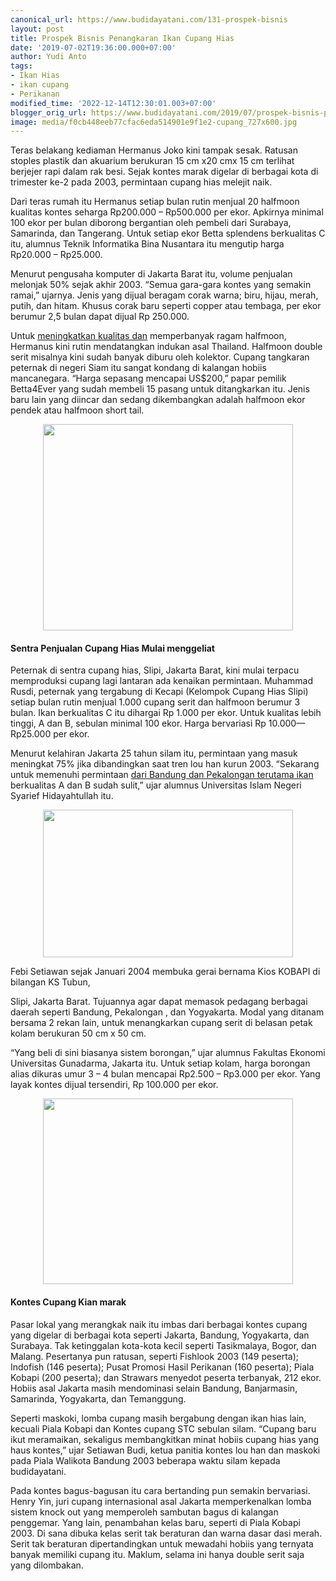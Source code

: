 ```yaml
---
canonical_url: https://www.budidayatani.com/131-prospek-bisnis
layout: post
title: Prospek Bisnis Penangkaran Ikan Cupang Hias
date: '2019-07-02T19:36:00.000+07:00'
author: Yudi Anto
tags:
- Ikan Hias
- ikan cupang
- Perikanan
modified_time: '2022-12-14T12:30:01.003+07:00'
blogger_orig_url: https://www.budidayatani.com/2019/07/prospek-bisnis-penangkaran-ikan-cupang.html
image: media/f0cb448eeb77cfac6eda514901e9f1e2-cupang_727x600.jpg
---
```

<p>Teras belakang kediaman Hermanus Joko kini tampak sesak. Ratusan stoples plastik dan akuarium berukuran 15 cm x20 cmx 15 cm terlihat berjejer rapi dalam rak besi. Sejak kontes marak digelar di berbagai kota di trimester ke-2 pada 2003, permintaan cupang hias melejit naik.</p><p>Dari teras rumah itu Hermanus setiap bulan rutin menjual 20 halfmoon kualitas kontes seharga Rp200.000 &#8211; Rp500.000 per ekor. Apkirnya minimal 100 ekor per bulan diborong bergantian oleh pembeli dari Surabaya, Samarinda, dan Tangerang. Untuk setiap ekor Betta splendens berkualitas C itu, alumnus Teknik Informatika Bina Nusantara itu mengutip harga Rp20.000 &#8211; Rp25.000.</p><p>Menurut pengusaha komputer di Jakarta Barat itu, volume penjualan melonjak 50% sejak akhir 2003. “Semua gara-gara kontes yang semakin ramai,” ujarnya. Jenis yang dijual beragam corak warna; biru, hijau, merah, putih, dan hitam. Khusus corak baru seperti copper atau tembaga, per ekor berumur 2,5 bulan dapat dijual Rp 250.000.</p><p>Untuk <a href="https://www.budidayatani.com/2019/07/percantik-dan-meningkatkan-nilai.html" style="width: auto !important" data-wpil-post-to-="data-wpil-post-to-">meningkatkan kualitas dan</a> memperbanyak ragam halfmoon, Hermanus kini rutin mendatangkan indukan asal Thailand. Halfmoon double serit misalnya kini sudah banyak diburu oleh kolektor. Cupang tangkaran peternak di negeri Siam itu sangat kondang di kalangan hobiis mancanegara. “Harga sepasang mencapai US$200,” papar pemilik Betta4Ever yang sudah membeli 15 pasang untuk ditangkarkan itu. Jenis baru lain yang diincar dan sedang dikembangkan adalah halfmoon ekor pendek atau halfmoon short tail.</p><div style="clear: both;text-align: center"><a style="margin-left: 1em;margin-right: 1em" href="https://i0.wp.com/1.bp.blogspot.com/-WrCTI7V4LTs/XRnMB5ep6FI/AAAAAAAACrI/P8PKvXX-sOYwKB61Mzw2o-2wLpLrWpuLgCLcBGAs/s1600/cupang_727x600.jpg?ssl=1"><img loading="lazy" src="https://i0.wp.com/1.bp.blogspot.com/-WrCTI7V4LTs/XRnMB5ep6FI/AAAAAAAACrI/P8PKvXX-sOYwKB61Mzw2o-2wLpLrWpuLgCLcBGAs/s400/cupang_727x600.jpg?resize=400%2C330&amp;ssl=1" width="400" height="330" border="0" data-original-height="600" data-original-width="727" data-recalc-dims="1" /></a></div><h4>Sentra Penjualan Cupang Hias Mulai menggeliat</h4><p>Peternak di sentra cupang hias, Slipi, Jakarta Barat, kini mulai terpacu memproduksi cupang lagi lantaran ada kenaikan permintaan. Muhammad Rusdi, peternak yang tergabung di Kecapi (Kelompok Cupang Hias Slipi) setiap bulan rutin menjual 1.000 cupang serit dan halfmoon berumur 3 bulan. Ikan berkualitas C itu dihargai Rp 1.000 per ekor. Untuk kualitas lebih tinggi, A dan B, sebulan minimal 100 ekor. Harga bervariasi Rp 10.000—Rp25.000 per ekor.</p><p>Menurut kelahiran Jakarta 25 tahun silam itu, permintaan yang masuk meningkat 75% jika dibandingkan saat tren lou han kurun 2003. “Sekarang untuk memenuhi permintaan <a href="https://www.budidayatani.com/2019/07/pehobiis-raup-untung-jutaan-perbulan.html" style="width: auto !important" data-wpil-post-to-="data-wpil-post-to-">dari Bandung dan Pekalongan terutama ikan</a> berkualitas A dan B sudah sulit,” ujar alumnus Universitas Islam Negeri Syarief Hidayahtullah itu.</p><div style="clear: both;text-align: center"><a style="margin-left: 1em;margin-right: 1em" href="https://i2.wp.com/1.bp.blogspot.com/-GJlA45lNSVM/XRnQTGX2f3I/AAAAAAAACrc/cEWM6lxpA5I7nlq-Uxd3zcANFtZLhllcwCLcBGAs/s1600/cupang_800x474.jpg?ssl=1"><img loading="lazy" src="https://i2.wp.com/1.bp.blogspot.com/-GJlA45lNSVM/XRnQTGX2f3I/AAAAAAAACrc/cEWM6lxpA5I7nlq-Uxd3zcANFtZLhllcwCLcBGAs/s400/cupang_800x474.jpg?resize=400%2C236&amp;ssl=1" width="400" height="236" border="0" data-original-height="474" data-original-width="800" data-recalc-dims="1" /></a></div><p>Febi Setiawan sejak Januari 2004 membuka gerai bernama Kios KOBAPI di bilangan KS Tubun,</p><p>Slipi, Jakarta Barat. Tujuannya agar dapat memasok pedagang berbagai daerah seperti Bandung, Pekalongan , dan Yogyakarta. Modal yang ditanam bersama 2 rekan lain, untuk menangkarkan cupang serit di belasan petak kolam berukuran 50 cm x 50 cm.</p><p>“Yang beli di sini biasanya sistem borongan,” ujar alumnus Fakultas Ekonomi Universitas Gunadarma, Jakarta itu. Untuk setiap kolam, harga borongan alias dikuras umur 3 &#8211; 4 bulan mencapai Rp2.500 &#8211; Rp3.000 per ekor. Yang layak kontes dijual tersendiri, Rp 100.000 per ekor.</p><div style="clear: both;text-align: center"><a style="margin-left: 1em;margin-right: 1em" href="https://i1.wp.com/1.bp.blogspot.com/-jsn7HxeUBoQ/XRnM8WIO4-I/AAAAAAAACrQ/NWyZ3OxEup0Tjqm5LQGl787ETNE-hVdFgCLcBGAs/s1600/cupang_800x595.jpg?ssl=1"><img loading="lazy" src="https://i2.wp.com/1.bp.blogspot.com/-jsn7HxeUBoQ/XRnM8WIO4-I/AAAAAAAACrQ/NWyZ3OxEup0Tjqm5LQGl787ETNE-hVdFgCLcBGAs/s400/cupang_800x595.jpg?resize=400%2C297&amp;ssl=1" width="400" height="297" border="0" data-original-height="595" data-original-width="800" data-recalc-dims="1" /></a></div><h4>Kontes Cupang Kian marak</h4><p>Pasar lokal yang merangkak naik itu imbas dari berbagai kontes cupang yang digelar di berbagai kota seperti Jakarta, Bandung, Yogyakarta, dan Surabaya. Tak ketinggalan kota-kota kecil seperti Tasikmalaya, Bogor, dan Malang. Pesertanya pun ratusan, seperti Fishlook 2003 (149 peserta); Indofish (146 peserta); Pusat Promosi Hasil Perikanan (160 peserta); Piala Kobapi (200 peserta); dan Strawars menyedot peserta terbanyak, 212 ekor. Hobiis asal Jakarta masih mendominasi selain Bandung, Banjarmasin, Samarinda, Yogyakarta, dan Temanggung.</p><p>Seperti maskoki, lomba cupang masih bergabung dengan ikan hias lain, kecuali Piala Kobapi dan Kontes cupang STC sebulan silam. “Cupang baru ikut meramaikan, sekaligus membangkitkan minat hobiis cupang hias yang haus kontes,” ujar Setiawan Budi, ketua panitia kontes lou han dan maskoki pada Piala Walikota Bandung 2003 beberapa waktu silam kepada budidayatani.</p><p>Pada kontes bagus-bagusan itu cara bertanding pun semakin bervariasi. Henry Yin, juri cupang internasional asal Jakarta memperkenalkan lomba sistem knock out yang memperoleh sambutan bagus di kalangan penggemar. Yang lain, penambahan kelas baru, seperti di Piala Kobapi 2003. Di sana dibuka kelas serit tak beraturan dan warna dasar dasi merah. Serit tak beraturan dipertandingkan untuk mewadahi hobiis yang ternyata banyak memiliki cupang itu. Maklum, selama ini hanya double serit saja yang dilombakan.</p>